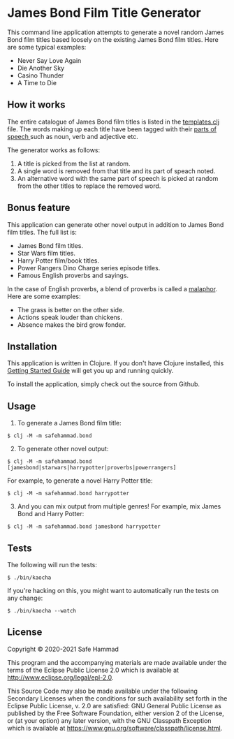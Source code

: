 # James Bond Film Title Generator

This command line application attempts to generate a novel random James Bond film titles based loosely on the existing James Bond film titles. Here are some typical examples:

- Never Say Love Again
- Die Another Sky
- Casino Thunder
- A Time to Die

## How it works

The entire catalogue of James Bond film titles is listed in the [templates.clj](src/safehammad/templates.clj) file. The words making up each title have been tagged with their [parts of speech ](https://www.ling.upenn.edu/courses/Fall_2003/ling001/penn_treebank_pos.html) such as noun, verb and adjective etc.

The generator works as follows:

1. A title is picked from the list at random.
2. A single word is removed from that title and its part of speach noted.
3. An alternative word with the same part of speech is picked at random from the other titles to replace the removed word.

## Bonus feature

This application can generate other novel output in addition to James Bond film titles. The full list is:

- James Bond film titles.
- Star Wars film titles.
- Harry Potter film/book titles.
- Power Rangers Dino Charge series episode titles.
- Famous English proverbs and sayings.

In the case of English proverbs, a blend of proverbs is called a [malaphor](https://www.thoughtco.com/malaphor-word-play-1691298). Here are some examples:

- The grass is better on the other side.
- Actions speak louder than chickens.
- Absence makes the bird grow fonder.

## Installation

This application is written in Clojure. If you don't have Clojure installed, this [Getting Started Guide](https://clojure.org/guides/getting_started) will get you up and running quickly.

To install the application, simply check out the source from Github.

## Usage

1. To generate a James Bond film title:

```
$ clj -M -m safehammad.bond
```

2. To generate other novel output:

```
$ clj -M -m safehammad.bond [jamesbond|starwars|harrypotter|proverbs|powerrangers]
```

For example, to generate a novel Harry Potter title:
```
$ clj -M -m safehammad.bond harrypotter
```

3. And you can mix output from multiple genres! For example, mix James Bond and Harry Potter:

```
$ clj -M -m safehammad.bond jamesbond harrypotter
```

## Tests

The following will run the tests:

```
$ ./bin/kaocha
```

If you're hacking on this, you might want to automatically run the tests on any change:

```
$ ./bin/kaocha --watch
```

## License

Copyright © 2020-2021 Safe Hammad

This program and the accompanying materials are made available under the
terms of the Eclipse Public License 2.0 which is available at
http://www.eclipse.org/legal/epl-2.0.

This Source Code may also be made available under the following Secondary
Licenses when the conditions for such availability set forth in the Eclipse
Public License, v. 2.0 are satisfied: GNU General Public License as published by
the Free Software Foundation, either version 2 of the License, or (at your
option) any later version, with the GNU Classpath Exception which is available
at https://www.gnu.org/software/classpath/license.html.
